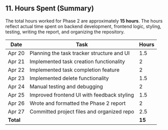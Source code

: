 ## 11. Hours Spent (Summary)

The total hours worked for Phase 2 are approximately **15 hours**. The hours reflect actual time spent on backend development, frontend logic, styling, testing, writing the report, and organizing the repository.

| Date       | Task                                          | Hours |
|------------|-----------------------------------------------|-------|
| Apr 20     | Planning the task tracker structure and UI    | 1.5   |
| Apr 21     | Implemented task creation functionality       | 2     |
| Apr 22     | Implemented task completion feature           | 2     |
| Apr 23     | Implemented delete functionality              | 1.5   |
| Apr 24     | Manual testing and debugging                  | 2     |
| Apr 25     | Improved frontend UI with feedback styling    | 1.5   |
| Apr 26     | Wrote and formatted the Phase 2 report        | 2     |
| Apr 27     | Committed project files and organized repo    | 2.5   |
| **Total**  |                                               | **15** |
